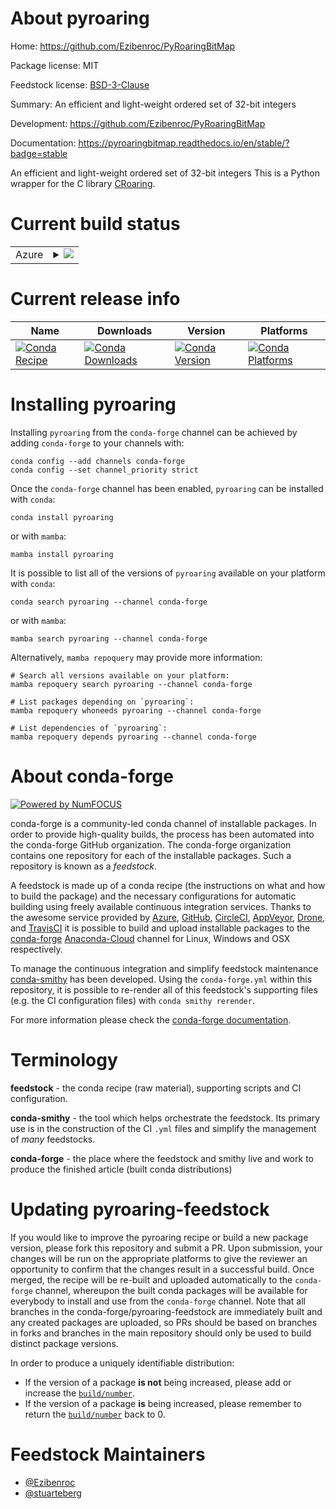 About pyroaring
===============

Home: https://github.com/Ezibenroc/PyRoaringBitMap

Package license: MIT

Feedstock license: [BSD-3-Clause](https://github.com/conda-forge/pyroaring-feedstock/blob/main/LICENSE.txt)

Summary: An efficient and light-weight ordered set of 32-bit integers

Development: https://github.com/Ezibenroc/PyRoaringBitMap

Documentation: https://pyroaringbitmap.readthedocs.io/en/stable/?badge=stable

An efficient and light-weight ordered set of 32-bit integers
This is a Python wrapper for the C library [CRoaring][1].

[1]: https://github.com/RoaringBitmap/CRoaring


Current build status
====================


<table>
    
  <tr>
    <td>Azure</td>
    <td>
      <details>
        <summary>
          <a href="https://dev.azure.com/conda-forge/feedstock-builds/_build/latest?definitionId=10060&branchName=main">
            <img src="https://dev.azure.com/conda-forge/feedstock-builds/_apis/build/status/pyroaring-feedstock?branchName=main">
          </a>
        </summary>
        <table>
          <thead><tr><th>Variant</th><th>Status</th></tr></thead>
          <tbody><tr>
              <td>linux_64_python3.10.____cpython</td>
              <td>
                <a href="https://dev.azure.com/conda-forge/feedstock-builds/_build/latest?definitionId=10060&branchName=main">
                  <img src="https://dev.azure.com/conda-forge/feedstock-builds/_apis/build/status/pyroaring-feedstock?branchName=main&jobName=linux&configuration=linux%20linux_64_python3.10.____cpython" alt="variant">
                </a>
              </td>
            </tr><tr>
              <td>linux_64_python3.11.____cpython</td>
              <td>
                <a href="https://dev.azure.com/conda-forge/feedstock-builds/_build/latest?definitionId=10060&branchName=main">
                  <img src="https://dev.azure.com/conda-forge/feedstock-builds/_apis/build/status/pyroaring-feedstock?branchName=main&jobName=linux&configuration=linux%20linux_64_python3.11.____cpython" alt="variant">
                </a>
              </td>
            </tr><tr>
              <td>linux_64_python3.8.____cpython</td>
              <td>
                <a href="https://dev.azure.com/conda-forge/feedstock-builds/_build/latest?definitionId=10060&branchName=main">
                  <img src="https://dev.azure.com/conda-forge/feedstock-builds/_apis/build/status/pyroaring-feedstock?branchName=main&jobName=linux&configuration=linux%20linux_64_python3.8.____cpython" alt="variant">
                </a>
              </td>
            </tr><tr>
              <td>linux_64_python3.9.____cpython</td>
              <td>
                <a href="https://dev.azure.com/conda-forge/feedstock-builds/_build/latest?definitionId=10060&branchName=main">
                  <img src="https://dev.azure.com/conda-forge/feedstock-builds/_apis/build/status/pyroaring-feedstock?branchName=main&jobName=linux&configuration=linux%20linux_64_python3.9.____cpython" alt="variant">
                </a>
              </td>
            </tr><tr>
              <td>osx_64_python3.10.____cpython</td>
              <td>
                <a href="https://dev.azure.com/conda-forge/feedstock-builds/_build/latest?definitionId=10060&branchName=main">
                  <img src="https://dev.azure.com/conda-forge/feedstock-builds/_apis/build/status/pyroaring-feedstock?branchName=main&jobName=osx&configuration=osx%20osx_64_python3.10.____cpython" alt="variant">
                </a>
              </td>
            </tr><tr>
              <td>osx_64_python3.11.____cpython</td>
              <td>
                <a href="https://dev.azure.com/conda-forge/feedstock-builds/_build/latest?definitionId=10060&branchName=main">
                  <img src="https://dev.azure.com/conda-forge/feedstock-builds/_apis/build/status/pyroaring-feedstock?branchName=main&jobName=osx&configuration=osx%20osx_64_python3.11.____cpython" alt="variant">
                </a>
              </td>
            </tr><tr>
              <td>osx_64_python3.8.____cpython</td>
              <td>
                <a href="https://dev.azure.com/conda-forge/feedstock-builds/_build/latest?definitionId=10060&branchName=main">
                  <img src="https://dev.azure.com/conda-forge/feedstock-builds/_apis/build/status/pyroaring-feedstock?branchName=main&jobName=osx&configuration=osx%20osx_64_python3.8.____cpython" alt="variant">
                </a>
              </td>
            </tr><tr>
              <td>osx_64_python3.9.____cpython</td>
              <td>
                <a href="https://dev.azure.com/conda-forge/feedstock-builds/_build/latest?definitionId=10060&branchName=main">
                  <img src="https://dev.azure.com/conda-forge/feedstock-builds/_apis/build/status/pyroaring-feedstock?branchName=main&jobName=osx&configuration=osx%20osx_64_python3.9.____cpython" alt="variant">
                </a>
              </td>
            </tr><tr>
              <td>win_64_python3.10.____cpython</td>
              <td>
                <a href="https://dev.azure.com/conda-forge/feedstock-builds/_build/latest?definitionId=10060&branchName=main">
                  <img src="https://dev.azure.com/conda-forge/feedstock-builds/_apis/build/status/pyroaring-feedstock?branchName=main&jobName=win&configuration=win%20win_64_python3.10.____cpython" alt="variant">
                </a>
              </td>
            </tr><tr>
              <td>win_64_python3.11.____cpython</td>
              <td>
                <a href="https://dev.azure.com/conda-forge/feedstock-builds/_build/latest?definitionId=10060&branchName=main">
                  <img src="https://dev.azure.com/conda-forge/feedstock-builds/_apis/build/status/pyroaring-feedstock?branchName=main&jobName=win&configuration=win%20win_64_python3.11.____cpython" alt="variant">
                </a>
              </td>
            </tr><tr>
              <td>win_64_python3.8.____cpython</td>
              <td>
                <a href="https://dev.azure.com/conda-forge/feedstock-builds/_build/latest?definitionId=10060&branchName=main">
                  <img src="https://dev.azure.com/conda-forge/feedstock-builds/_apis/build/status/pyroaring-feedstock?branchName=main&jobName=win&configuration=win%20win_64_python3.8.____cpython" alt="variant">
                </a>
              </td>
            </tr><tr>
              <td>win_64_python3.9.____cpython</td>
              <td>
                <a href="https://dev.azure.com/conda-forge/feedstock-builds/_build/latest?definitionId=10060&branchName=main">
                  <img src="https://dev.azure.com/conda-forge/feedstock-builds/_apis/build/status/pyroaring-feedstock?branchName=main&jobName=win&configuration=win%20win_64_python3.9.____cpython" alt="variant">
                </a>
              </td>
            </tr>
          </tbody>
        </table>
      </details>
    </td>
  </tr>
</table>

Current release info
====================

| Name | Downloads | Version | Platforms |
| --- | --- | --- | --- |
| [![Conda Recipe](https://img.shields.io/badge/recipe-pyroaring-green.svg)](https://anaconda.org/conda-forge/pyroaring) | [![Conda Downloads](https://img.shields.io/conda/dn/conda-forge/pyroaring.svg)](https://anaconda.org/conda-forge/pyroaring) | [![Conda Version](https://img.shields.io/conda/vn/conda-forge/pyroaring.svg)](https://anaconda.org/conda-forge/pyroaring) | [![Conda Platforms](https://img.shields.io/conda/pn/conda-forge/pyroaring.svg)](https://anaconda.org/conda-forge/pyroaring) |

Installing pyroaring
====================

Installing `pyroaring` from the `conda-forge` channel can be achieved by adding `conda-forge` to your channels with:

```
conda config --add channels conda-forge
conda config --set channel_priority strict
```

Once the `conda-forge` channel has been enabled, `pyroaring` can be installed with `conda`:

```
conda install pyroaring
```

or with `mamba`:

```
mamba install pyroaring
```

It is possible to list all of the versions of `pyroaring` available on your platform with `conda`:

```
conda search pyroaring --channel conda-forge
```

or with `mamba`:

```
mamba search pyroaring --channel conda-forge
```

Alternatively, `mamba repoquery` may provide more information:

```
# Search all versions available on your platform:
mamba repoquery search pyroaring --channel conda-forge

# List packages depending on `pyroaring`:
mamba repoquery whoneeds pyroaring --channel conda-forge

# List dependencies of `pyroaring`:
mamba repoquery depends pyroaring --channel conda-forge
```


About conda-forge
=================

[![Powered by
NumFOCUS](https://img.shields.io/badge/powered%20by-NumFOCUS-orange.svg?style=flat&colorA=E1523D&colorB=007D8A)](https://numfocus.org)

conda-forge is a community-led conda channel of installable packages.
In order to provide high-quality builds, the process has been automated into the
conda-forge GitHub organization. The conda-forge organization contains one repository
for each of the installable packages. Such a repository is known as a *feedstock*.

A feedstock is made up of a conda recipe (the instructions on what and how to build
the package) and the necessary configurations for automatic building using freely
available continuous integration services. Thanks to the awesome service provided by
[Azure](https://azure.microsoft.com/en-us/services/devops/), [GitHub](https://github.com/),
[CircleCI](https://circleci.com/), [AppVeyor](https://www.appveyor.com/),
[Drone](https://cloud.drone.io/welcome), and [TravisCI](https://travis-ci.com/)
it is possible to build and upload installable packages to the
[conda-forge](https://anaconda.org/conda-forge) [Anaconda-Cloud](https://anaconda.org/)
channel for Linux, Windows and OSX respectively.

To manage the continuous integration and simplify feedstock maintenance
[conda-smithy](https://github.com/conda-forge/conda-smithy) has been developed.
Using the ``conda-forge.yml`` within this repository, it is possible to re-render all of
this feedstock's supporting files (e.g. the CI configuration files) with ``conda smithy rerender``.

For more information please check the [conda-forge documentation](https://conda-forge.org/docs/).

Terminology
===========

**feedstock** - the conda recipe (raw material), supporting scripts and CI configuration.

**conda-smithy** - the tool which helps orchestrate the feedstock.
                   Its primary use is in the construction of the CI ``.yml`` files
                   and simplify the management of *many* feedstocks.

**conda-forge** - the place where the feedstock and smithy live and work to
                  produce the finished article (built conda distributions)


Updating pyroaring-feedstock
============================

If you would like to improve the pyroaring recipe or build a new
package version, please fork this repository and submit a PR. Upon submission,
your changes will be run on the appropriate platforms to give the reviewer an
opportunity to confirm that the changes result in a successful build. Once
merged, the recipe will be re-built and uploaded automatically to the
`conda-forge` channel, whereupon the built conda packages will be available for
everybody to install and use from the `conda-forge` channel.
Note that all branches in the conda-forge/pyroaring-feedstock are
immediately built and any created packages are uploaded, so PRs should be based
on branches in forks and branches in the main repository should only be used to
build distinct package versions.

In order to produce a uniquely identifiable distribution:
 * If the version of a package **is not** being increased, please add or increase
   the [``build/number``](https://docs.conda.io/projects/conda-build/en/latest/resources/define-metadata.html#build-number-and-string).
 * If the version of a package **is** being increased, please remember to return
   the [``build/number``](https://docs.conda.io/projects/conda-build/en/latest/resources/define-metadata.html#build-number-and-string)
   back to 0.

Feedstock Maintainers
=====================

* [@Ezibenroc](https://github.com/Ezibenroc/)
* [@stuarteberg](https://github.com/stuarteberg/)

